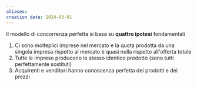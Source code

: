 ```yaml
---
aliases: 
creation date: 2024-03-01
---
```


Il modello di concorrenza perfetta si basa su **quattro ipotesi** fondamentali
1. Ci sono molteplici imprese nel mercato e la quota prodotta da una singola impresa rispetto al mercato è quasi nulla rispetto all'offerta totale
2. Tutte le imprese producono le stesso identico prodotto (sono tutti perfettamente sostituti)
3. Acquirenti e venditori hanno conoscenza perfetta dei prodotti e dei prezzi